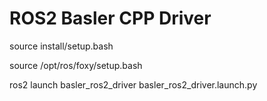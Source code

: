 # ROS2 Basler CPP Driver


source install/setup.bash 

source /opt/ros/foxy/setup.bash

ros2 launch basler_ros2_driver basler_ros2_driver.launch.py 
